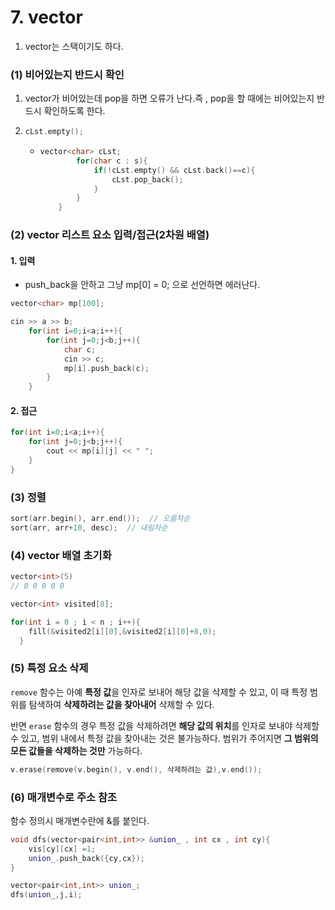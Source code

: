 # 7. vector

1. vector는 스택이기도 하다.

### (1) 비어있는지 반드시 확인

1. vector가 비어있는데 pop을 하면 오류가 난다.즉 , pop을 할 때에는 비어있는지 반드시 확인하도록 한다.
2. ```cpp
   cLst.empty();
   ```
   * ```cpp
     vector<char> cLst;
             for(char c : s){
                 if(!cLst.empty() && cLst.back()==c){
                     cLst.pop_back();
                 }
             }
         }
     ```

### (2) vector 리스트 요소 입력/접근(2차원 배열)

#### 1. 입력

* push\_back을 안하고 그냥 mp\[0] = 0; 으로 선언하면 에러난다.

```cpp
vector<char> mp[100];

cin >> a >> b;
    for(int i=0;i<a;i++){
        for(int j=0;j<b;j++){
            char c;
            cin >> c;
            mp[i].push_back(c);
        }
    }
```

#### 2. 접근

```cpp
for(int i=0;i<a;i++){
    for(int j=0;j<b;j++){
        cout << mp[i][j] << " ";
    }
}
```

### (3) 정렬

```cpp
sort(arr.begin(), arr.end());  // 오름차순
sort(arr, arr+10, desc);  // 내림차순
```

### (4) vector 배열 초기화

```cpp
vector<int>(5)
// 0 0 0 0 0 
```

```cpp
vector<int> visited[8];

for(int i = 0 ; i < n ; i++){
    fill(&visited2[i][0],&visited2[i][0]+8,0);
  }   
```

### (5) 특정 요소 삭제

`remove` 함수는 아예 **특정 값**을 인자로 보내어 해당 값을 삭제할 수 있고, 이 때 특정 범위를 탐색하여 **삭제하려는 값을 찾아내어** 삭제할 수 있다.

반면 `erase` 함수의 경우 특정 값을 삭제하려면 **해당 값의 위치**를 인자로 보내야 삭제할 수 있고, 범위 내에서 특정 값을 찾아내는 것은 불가능하다. 범위가 주어지면 **그 범위의 모든 값들을 삭제하는 것만** 가능하다.

```cpp
v.erase(remove(v.begin(), v.end(), 삭제하려는 값),v.end());
```

### (6) 매개변수로 주소 참조

함수 정의시 매개변수란에 &를 붙인다.

```cpp
void dfs(vector<pair<int,int>> &union_ , int cx , int cy){
    vis[cy][cx] =1;
    union_.push_back({cy,cx});
}

vector<pair<int,int>> union_;
dfs(union_,j,i);
```
